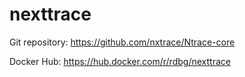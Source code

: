 # nexttrace

Git repository: https://github.com/nxtrace/Ntrace-core

Docker Hub: https://hub.docker.com/r/rdbg/nexttrace
